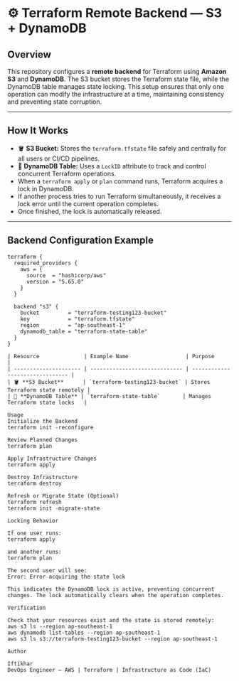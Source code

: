 # ⚙️ Terraform Remote Backend — S3 + DynamoDB

## Overview
This repository configures a **remote backend** for Terraform using **Amazon S3** and **DynamoDB**. The S3 bucket stores the Terraform state file, while the DynamoDB table manages state locking. This setup ensures that only one operation can modify the infrastructure at a time, maintaining consistency and preventing state corruption.

---

## How It Works
- 🪣 **S3 Bucket:** Stores the `terraform.tfstate` file safely and centrally for all users or CI/CD pipelines.  
- 🧩 **DynamoDB Table:** Uses a `LockID` attribute to track and control concurrent Terraform operations.  
- When a `terraform apply` or `plan` command runs, Terraform acquires a lock in DynamoDB.  
- If another process tries to run Terraform simultaneously, it receives a lock error until the current operation completes.  
- Once finished, the lock is automatically released.

---

## Backend Configuration Example
```hcl
terraform {
  required_providers {
    aws = {
      source  = "hashicorp/aws"
      version = "5.65.0"
    }
  }

  backend "s3" {
    bucket         = "terraform-testing123-bucket"
    key            = "terraform.tfstate"
    region         = "ap-southeast-1"
    dynamodb_table = "terraform-state-table"
  }
}

| Resource              | Example Name                  | Purpose                         |
| --------------------- | ----------------------------- | ------------------------------- |
| 🪣 **S3 Bucket**      | `terraform-testing123-bucket` | Stores Terraform state remotely |
| 🧩 **DynamoDB Table** | `terraform-state-table`       | Manages Terraform state locks   |

Usage
Initialize the Backend
terraform init -reconfigure

Review Planned Changes
terraform plan

Apply Infrastructure Changes
terraform apply

Destroy Infrastructure
terraform destroy

Refresh or Migrate State (Optional)
terraform refresh
terraform init -migrate-state

Locking Behavior

If one user runs:
terraform apply

and another runs:
terraform plan

The second user will see:
Error: Error acquiring the state lock

This indicates the DynamoDB lock is active, preventing concurrent changes. The lock automatically clears when the operation completes.

Verification

Check that your resources exist and the state is stored remotely:
aws s3 ls --region ap-southeast-1
aws dynamodb list-tables --region ap-southeast-1
aws s3 ls s3://terraform-testing123-bucket --region ap-southeast-1

Author

Iftikhar
DevOps Engineer — AWS | Terraform | Infrastructure as Code (IaC)
